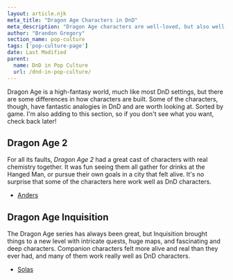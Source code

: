 ```yaml
---
layout: article.njk
meta_title: "Dragon Age Characters in DnD"
meta_description: "Dragon Age characters are well-loved, but also well-designed, and there are some fantastic analogies to DnD."
author: "Brandon Gregory"
section_name: pop-culture
tags: ['pop-culture-page']
date: Last Modified
parent:
  name: DnD in Pop Culture
  url: /dnd-in-pop-culture/
---
```


Dragon Age is a high-fantasy world, much like most DnD settings, but there are some differences in how characters are built. Some of the characters, though, have fantastic analogies in DnD and are worth looking at. Sorted by game. I'm also adding to this section, so if you don't see what you want, check back later!


## Dragon Age 2

For all its faults, _Dragon Age 2_ had a great cast of characters with real chemistry together. It was fun seeing them all gather for drinks at the Hanged Man, or pursue their own goals in a city that felt alive. It's no surprise that some of the characters here work well as DnD characters.

* [Anders](/dnd-in-pop-culture/dragon-age/da2-anders/)


## Dragon Age Inquisition

The Dragon Age series has always been great, but Inquisition brought things to a new level with intricate quests, huge maps, and fascinating and deep characters. Companion characters felt more alive and real than they ever had, and many of them work really well as DnD characters.

* [Solas](/dnd-in-pop-culture/dragon-age/dai-solas/)